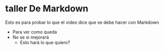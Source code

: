# taller De Markdown

Esto es para probar lo que el video dice que se debe hacer con Markdown
* Para ver como queda
* No se si mejorará
     * Esto hará lo que quiero?
